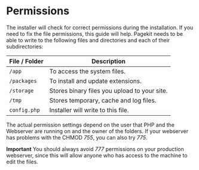 # Permissions
The installer will check for correct permissions during the installation. If you need to fix the file permissions, this guide will help. Pagekit needs to be able to write to the following files and directories and each of their subdirectories:

File / Folder | Description
------------- | --------------------------------------------
`/app`        | To access the system files.
`/packages`   | To install and update extensions.
`/storage`    | Stores binary files you upload to your site.
`/tmp`        | Stores temporary, cache and log files.
`config.php`  | Installer will write to this file.

The actual permission settings depend on the user that PHP and the Webserver are running on and the owner of the folders. If your webserver has problems with the CHMOD _755_, you can also try _775_.

**Important** You should always avoid _777_ permissions on your production webserver, since this will allow anyone who has access to the machine to edit the files.
